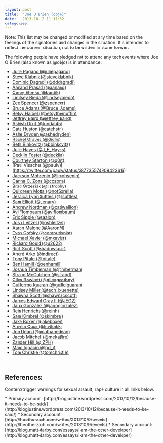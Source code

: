 ```yaml
---
layout: post
title:  "Joe O'Brien (objo)"
date:   2013-10-12 11:11:52
categories:
---
```


Note: This list may be changed or modified at any time based on the feelings of
the signatories and changes in the situation. It is intended to reflect the
current situation, not to be written in stone forever.

The following people have pledged not to attend any tech events where Joe
O'Brien (also known as @objo) is in attendance:

* [Julie Pagano (@juliepagano)](https://twitter.com/juliepagano/status/388839312558927872)
* [Steve Klabnik (@steveklabnik)](https://twitter.com/steveklabnik/status/387731220664434690)
* [Dominic Dagradi (@dddagradi)](https://twitter.com/dddagradi/status/387736184413487104)
* [Aanand Prasad (@aanand)](https://twitter.com/aanand/status/389054922899337216)
* [Corey Ehmke (@bantik)](https://twitter.com/bantik/status/389060595326013440)
* [Lindsey Bieda (@lindseybieda)](https://twitter.com/lindseybieda/status/389056190933897216)
* [Zee Spencer (@zspencer)](https://twitter.com/zspencer/status/388895328268611584)
* [Bruce Adams (@Bruce_Adams)](https://twitter.com/Bruce_Adams/status/389036623973060608)
* [Betsy Haibel (@betsythemuffin)](https://twitter.com/betsythemuffin/status/389057651545763840)
* [Jeffrey Baird (@jeffrey_baird)](https://twitter.com/Jeffrey_Baird/status/389060241603579904)
* [Ashish Dixit (@tundal45)](https://twitter.com/tundal45/status/389032292925984770)
* [Cate Huston (@catehstn)](https://twitter.com/catehstn/status/389064572272795648)
* [Ashe Dryden (@ashedryden)](https://twitter.com/ashedryden/status/389065073844830208)
* [Rachel Graves (@didlix)](https://twitter.com/didlix/status/389066373613498369)
* [Beth Binkovitz (@bbinkovitz)](https://twitter.com/bbinkovitz/status/389070396248436736)
* [Julie Hayes (@J_E_Hayes)](https://twitter.com/J_E_Hayes/status/389070512858464256)
* [Decklin Foster (@decklin)](https://twitter.com/decklin/status/389073806087573505)
* [Courtney Stanton (@q0rt)](https://twitter.com/q0rt/status/389065553580933120)
* [Paul Visscher (@paulv)] (https://twitter.com/paulv/status/387735574909423616)
* [Jackson Mohsenin (@jmohsenin)](https://twitter.com/jmohsenin/status/389084099446464512)
* [Carina C. Zona (@cczona)](https://twitter.com/cczona/status/389085966905786368)
* [Brad Grzesiak (@listrophy)](https://twitter.com/listrophy/status/387758367160025088)
* [Quildreen Motta (@notSorella)](https://twitter.com/notSorella/status/389086516644806656)
* [Jessica Lynn Suttles (@jlsuttles)](https://twitter.com/jlsuttles/status/389085184479338496)
* [Sam Elliott (@Lenary)](https://twitter.com/Lenary/status/389093720576245761)
* [Andrew Nordman (@cadwallion)](https://twitter.com/Cadwallion/status/389091868853551104)
* [Avi Flombaum (@aviflombaum)](https://twitter.com/aviflombaum/status/389092903634882561)
* [Eric Sipple (@saalon)](https://github.com/tech-event-attendance-pledge/tech-event-attendance-pledge.github.io/issues/15)
* [Josh Leitzel (@joshleitzel)](https://twitter.com/joshleitzel/status/389093619858042881)
* [Aaron Malone (@AaronM)](https://twitter.com/AaronM/status/389096089707507713)
* [Evan Cofsky (@computionist)](https://twitter.com/computionist/status/389097032121454594)
* [Michael Xavier (@mxavier)](https://twitter.com/mxavier/status/389099578043019264)
* [Richard Gould (@u2622)](https://twitter.com/u2622/status/389101437981974528)
* [Rick Scott (@shadowspar)](https://twitter.com/shadowspar/status/389116473987178496)
* [André Arko (@indirect)](https://twitter.com/indirect/status/389109581299085312)
* [Tony Pitale (@tpitale)](https://twitter.com/tpitale/status/389110486870290432)
* [Ben Hamill (@benhamill)](https://twitter.com/benhamill/status/389112937001922560)
* [Joshua Timberman (@jtimberman)](https://twitter.com/jtimberman/status/389130880968454146)
* [Strand McCutchen (@strabd)](https://twitter.com/Strabd/status/389139290476642305)
* [Giles Bowkett (@gilesgoatboy)](https://github.com/tech-event-attendance-pledge/tech-event-attendance-pledge.github.io/pull/25)
* [Guillermo Iguaran (@guilleiguaran)](https://twitter.com/guilleiguaran/status/389150409941848064)
* [Lindsey Miller (@tech_bluenette)](https://twitter.com/tech_bluenette/status/389166172463046656)
* [Shawna Scott (@shawnacscott)](https://twitter.com/shawnacscott/statuses/389163972563177472)
* [James Edward Gray II (@JEG2)](https://twitter.com/JEG2/status/389396847543857153)
* [Jano González (@janogonzalez)](https://github.com/janogonzalez/tech-event-attendance-pledge.github.io)
* [Rein Henrichs (@reinh)](https://twitter.com/reinh/status/389469218132856832)
* [Sam Kimbrel (@skimbrel)](https://twitter.com/skimbrel/status/389492536047177728)
* [Jake Boxer (@jakeboxer)](https://twitter.com/jakeboxer/status/389537395420307456)
* [Amelia Cuss (@kivikakk)](https://github.com/tech-event-attendance-pledge/tech-event-attendance-pledge.github.io/pull/44)
* [Jon Dean (@jonathanedean)](https://twitter.com/jonathanedean/status/389560388607430656)
* [Jacob Mitchell (@mekajfire)](https://twitter.com/mekajfire/status/389594040498278400)
* [Zander Hill (@_ZPH)](https://github.com/tech-event-attendance-pledge/tech-event-attendance-pledge.github.io/pull/47)
* [Marc Ignacio (@pd_i)](https://twitter.com/pd_i/status/389659795797471232)
* [Tom Christie (@tomchristie)](https://twitter.com/_tomchristie/status/389662362233745408)
<br/>

<h2>References:</h2>
<p>Content/trigger warnings for sexual assault, rape culture in all links below.</p>
* Primary account: [http://blogjustine.wordpress.com/2013/10/12/because-it-needs-to-be-said/](http://blogjustine.wordpress.com/2013/10/12/because-it-needs-to-be-said/)
* Secondary account: [http://theotherzach.com/writes/2013/10/9/events](http://theotherzach.com/writes/2013/10/9/events)
* Secondary account: [http://blog.matt-darby.com/essays/i-am-the-other-developer](http://blog.matt-darby.com/essays/i-am-the-other-developer)

